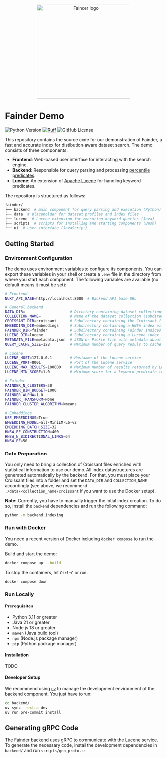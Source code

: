 <!-- markdownlint-disable MD033 -->
<p align="center">
  <picture>
    <img alt="Fainder logo" src="https://github.com/user-attachments/assets/41686649-f1c1-4b60-824e-80c322c5da85" width="300">
  </picture>
</p>

# Fainder Demo

![Python Version](https://img.shields.io/python/required-version-toml?tomlFilePath=https%3A%2F%2Fraw.githubusercontent.com%2Flbhm%2Ffainder-demo%2Fmain%2Fpyproject.toml)
[![Ruff](https://img.shields.io/endpoint?url=https://raw.githubusercontent.com/astral-sh/ruff/main/assets/badge/v2.json)](https://github.com/astral-sh/ruff)
![GitHub License](https://img.shields.io/github/license/lbhm/fainder-demo)

This repository contains the source code for our demonstration of Fainder, a fast and accurate
index for distibution-aware dataset search. The demo consists of three components:

- **Frontend**: Web-based user interface for interacting with the search engine.
- **Backend**: Responsible for query parsing and processing [percentile predicates](https://doi.org/10.14778/3681954.3681999).
- **Lucene**: An extension of [Apache Lucene](https://lucene.apache.org/) for handling keyword predicates.

The repository is structured as follows:

```bash
fainder/
├── backend  # main component for query parsing and execution (Python)
├── data  # placeholder for dataset profiles and index files
├── lucene  # Lucene extension for executing keyword queries (Java)
├── scripts  # scripts for installing and starting components (Bash)
└── ui  # user interface (JavaScript)
```

## Getting Started

### Environment Configuration

The demo uses environment variables to configure its components. You can export these variables
in your shell or create a `.env` file in the directory from where you start each component. The
following variables are available (no default means it must be set):

```bash
# Frontend
NUXT_API_BASE=http://localhost:8000  # Backend API base URL

# General backend
DATA_DIR=                    # Directory containing dataset collections
COLLECTION_NAME=             # Name of the dataset collection (subdirectoy in DATA_DIR)
CROISSANT_DIR=croissant      # Subdirectory containing the Croissant files of a collection
EMBEDDING_DIR=embeddings     # Subdirectory containing a HNSW index with column names
FAINDER_DIR=fainder          # Subdirectory containing Fainder indices for a collection
LUCENE_DIR=lucene            # Subdirectory containing a Lucene index for keyword predicates
METADATA_FILE=metadata.json  # JSON or Pickle file with metadata about a collection
QUERY_CACHE_SIZE=128         # Maximum number of query resuls to cache

# Lucene
LUCENE_HOST=127.0.0.1        # Hostname of the Lucene service
LUCENE_PORT=8001             # Port of the Lucene service
LUCENE_MAX_RESULTS=100000    # Maximum number of results returned by Lucene for a keyword predicate
LUCENE_MIN_SCORE=1.0         # Minimum score for a keyword predicate to be considered

# Fainder
FAINDER_N_CLUSTERS=50
FAINDER_BIN_BUDGET=1000
FAINDER_ALPHA=1.0
FAINDER_TRANSFORM=None
FAINDER_CLUSTER_ALGORITHM=kmeans

# Embeddings
USE_EMBEDDINGS=True
EMBEDDING_MODEL=all-MiniLM-L6-v2
EMBEDDING_BATCH_SIZE=32
HNSW_EF_CONSTRUCTION=400
HNSW_N_BIDIRECTIONAL_LINKS=64
HNSW_EF=50
```

### Data Preparation

You only need to bring a collection of Croissant files enriched with statistical information to
use our demo. All index datastructures are generated automatically by the backend. For that, you
must place your Croissant files into a folder and set the `DATA_DIR` and `COLLECTION_NAME`
accordingly (see above, we recommend `./data/<collection_name/croissant` if you want to use the
Docker setup).

**Note:** Currently, you have to manually trigger the intial index creation. To do so, install the
`backend` dependencies and run the following command:

```bash
python -m backend.indexing
```

<!-- The backend automtically generates the necessary index files for Fainder, HNSW, and Lucene if
the respective folders do not exist. In order to recreate the indices, delete the folders and
restart the apllication or call the `/update_indices` endpoint. -->

### Run with Docker

You need a recent version of Docker including `docker compose` to run the demo.

Build and start the demo:

```bash
docker compose up --build
```

To stop the containers, hit `Ctrl+C` or run:

```bash
docker compose down
```

### Run Locally

#### Prerequisites

- Python 3.11 or greater
- Java 21 or greater
- Node.js 18 or greater
- `maven` (Java build tool)
- `npm` (Node.js package manager)
- `pip` (Python package manager)

#### Installation

TODO

#### Developer Setup

We recommend using [`uv`](https://docs.astral.sh/uv/) to manage the development environment of the
backend component. You just have to run:

```bash
cd backend/
uv sync --extra dev
uv run pre-commit install
```

## Generating gRPC Code

The Fainder backend uses gRPC to communicate with the Lucene service. To generate the necessary
code, install the development dependencies in `backend/` and run `scripts/gen_proto.sh`.
